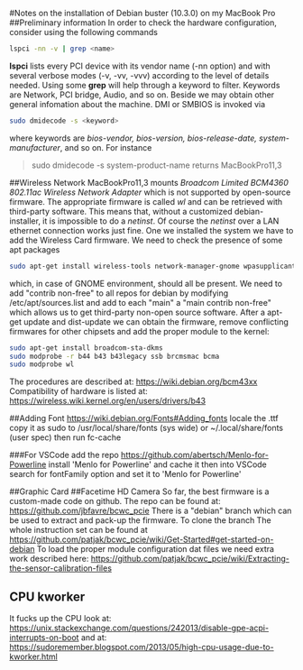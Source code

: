#Notes on the installation of Debian buster (10.3.0) on my MacBook Pro
##Preliminary information
In order to check the hardware configuration, consider using the following commands
```bash
lspci -nn -v | grep <name>
```
**lspci** lists every PCI device with its vendor name (-nn option) and with several verbose modes (-v, -vv, -vvv) according to the level of details needed.
Using some **grep** will help through a keyword to filter. Keywords are Network, PCI bridge, Audio, and so on.
Beside we may obtain other general infomation about the machine. DMI or SMBIOS is invoked via
```bash
sudo dmidecode -s <keyword>
```
where keywords are *bios-vendor, bios-version, bios-release-date, system-manufacturer*, and so on.
For instance
> sudo dmidecode -s system-product-name
returns
> MacBookPro11,3 

##Wireless Network
MacBookPro11,3 mounts *Broadcom Limited BCM4360 802.11ac Wireless Network Adapter* which is not
supported by open-source firmware. The appropriate firmware is called *wl* and can be retrieved 
with third-party software.
This means that, without a customized debian-installer, it is impossible to do a *netinst*. Of 
course the *netinst* over a LAN ethernet connection works just fine. One we installed the 
system we have to add the Wireless Card firmware.
We need to check the presence of some apt packages
```bash
sudo apt-get install wireless-tools network-manager-gnome wpasupplicant
```
which, in case of GNOME environment, should all be present.
We need to add "contrib non-free" to all repos for debian by modifying /etc/apt/sources.list
and add to each "main" a "main contrib non-free" which allows us to get third-party 
non-open source software. After a apt-get update and dist-update we can obtain the firmware, 
remove conflicting firmwares for other chipsets and add the proper module to the kernel:
```bash
sudo apt-get install broadcom-sta-dkms
sudo modprobe -r b44 b43 b43legacy ssb brcmsmac bcma
sudo modprobe wl
```
The procedures are described at: https://wiki.debian.org/bcm43xx
Compatibility of hardware is listed at: https://wireless.wiki.kernel.org/en/users/drivers/b43

##Adding Font
https://wiki.debian.org/Fonts#Adding_fonts
locale the .ttf
copy it as sudo to /usr/local/share/fonts (sys wide) or ~/.local/share/fonts (user spec)
then run fc-cache

###For VSCode
add the repo https://github.com/abertsch/Menlo-for-Powerline
install 'Menlo for Powerline' and cache it
then into VSCode search for fontFamily option and set it to 'Menlo for Powerline'

##Graphic Card
##Facetime HD Camera
So far, the best firmware is a custom-made code on github. The repo can be 
found at: https://github.com/jbfavre/bcwc_pcie
There is a "debian" branch which can be used to extract and pack-up the 
firmware. To clone the branch
The whole instruction set can be found at
https://github.com/patjak/bcwc_pcie/wiki/Get-Started#get-started-on-debian
To load the proper module configuration dat files we need extra work described 
here: https://github.com/patjak/bcwc_pcie/wiki/Extracting-the-sensor-calibration-files

## CPU kworker
It fucks up the CPU 
look at: https://unix.stackexchange.com/questions/242013/disable-gpe-acpi-interrupts-on-boot
and at: https://sudoremember.blogspot.com/2013/05/high-cpu-usage-due-to-kworker.html 
